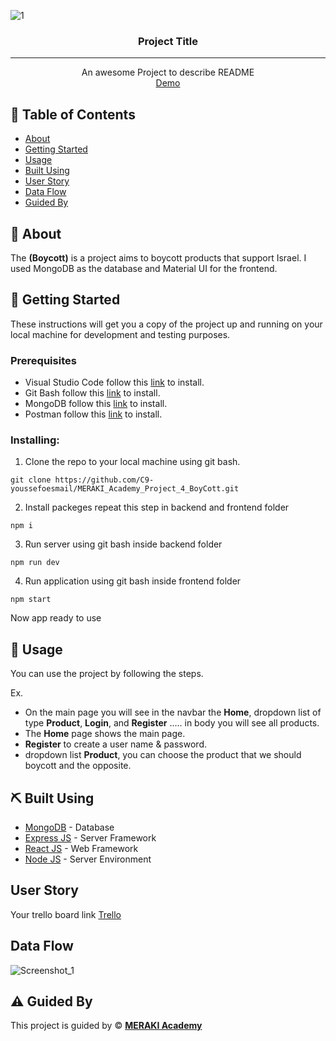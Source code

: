 ![1](https://github.com/C9-youssefoesmail/MERAKI_Academy_Project_4_BoyCott/assets/146854912/60ad4db6-066e-4e1a-bc34-7d9a2c5d83c2)
<p align="center">
<a href="[[https://www.meraki-academy.org" target="_blank" rel="noopener noreferrer](https://github.com/C9-youssefoesmail/MERAKI_Academy_Project_4_BoyCott)](https://github.com/C9-youssefoesmail/MERAKI_Academy_Project_4_BoyCott)">
 </a>
</p>

<h3 align="center">Project Title
</h3>

---

<p align="center"> An awesome Project to describe README 
    <br> 
<a href=''>Demo</a>
    <br> 
</p>

## 📝 Table of Contents

- [About](#about)
- [Getting Started](#getting_started)
- [Usage](#usage)
- [Built Using](#built_using)
- [User Story](#user_story)
- [Data Flow](#data_flow)
- [Guided By](#guided_by)

## 🧐 About <a name = "about"></a>

The **(Boycott)** is a project aims to boycott products that support Israel. I used MongoDB as the database and Material UI for the frontend.

## 🏁 Getting Started <a name = "getting_started"></a>

These instructions will get you a copy of the project up and running on your local machine for development and testing purposes.

### Prerequisites

- Visual Studio Code follow this <a href='https://code.visualstudio.com/'>link</a> to install.
- Git Bash follow this <a href='https://git-scm.com/downloads'>link</a> to install.
- MongoDB follow this <a href='https://www.mongodb.com/try/download/community'>link</a> to install.
- Postman follow this <a href='https://www.postman.com/downloads/'>link</a> to install.

### Installing:

1. Clone the repo to your local machine using git bash.

```
git clone https://github.com/C9-youssefoesmail/MERAKI_Academy_Project_4_BoyCott.git
```

2. Install packeges repeat this step in backend and frontend folder

```
npm i
```

3. Run server using git bash inside backend folder

```
npm run dev
```

4. Run application using git bash inside frontend folder

```
npm start
```

Now app ready to use

## 🎈 Usage <a name="usage"></a>

You can use the project by following the steps.

Ex.

- On the main page you will see in the navbar the **Home**, dropdown list of type **Product**, **Login**, and **Register** ..... in body you will see all products.
- The **Home** page shows the main page.
- **Register** to create a user name & password.
- dropdown list **Product**, you can choose the product that we should boycott and the opposite.

## ⛏️ Built Using <a name = "built_using"></a>

- [MongoDB](https://www.mongodb.com/) - Database
- [Express JS](https://expressjs.com/) - Server Framework
- [React JS](https://https://reactjs.org/) - Web Framework
- [Node JS](https://nodejs.org/en/) - Server Environment

## User Story <a name = "#user_story"></a>

Your trello board link
<a href='https://trello.com/b/yXaA1yat/boycott'>Trello</a>

## Data Flow <a name = "#data_flow"></a>

![Screenshot_1](https://github.com/C9-youssefoesmail/MERAKI_Academy_Project_4_BoyCott/assets/146854912/23351dc4-9b11-480a-b53a-66e19c5c0a38)


## ⚠️ Guided By <a name = "guided_by"></a>

This project is guided by ©️ **[MERAKI Academy](https://www.meraki-academy.org)**
